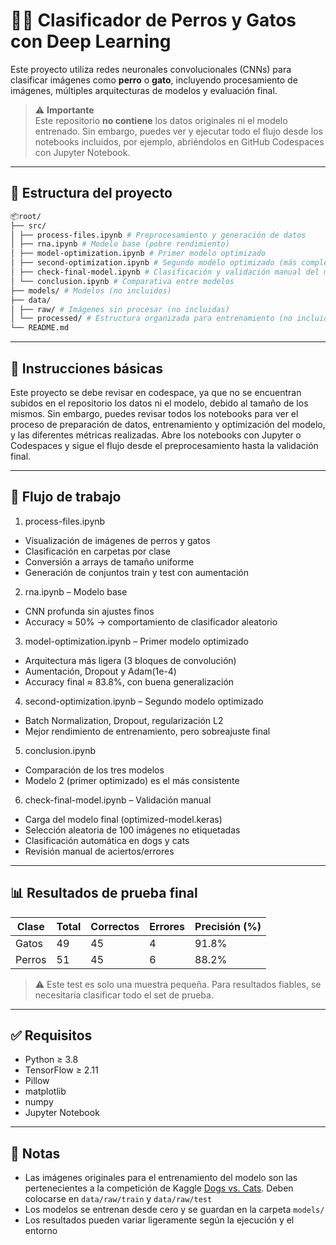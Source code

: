 # 🐶🐱 Clasificador de Perros y Gatos con Deep Learning

Este proyecto utiliza redes neuronales convolucionales (CNNs) para clasificar imágenes como **perro** o **gato**, incluyendo procesamiento de imágenes, múltiples arquitecturas de modelos y evaluación final.

> ⚠️ **Importante**  
> Este repositorio **no contiene** los datos originales ni el modelo entrenado. Sin embargo, puedes ver y ejecutar todo el flujo desde los notebooks incluidos, por ejemplo, abriéndolos en GitHub Codespaces con Jupyter Notebook.

---

## 📁 Estructura del proyecto
```bash
📦root/
├── src/
│ ├── process-files.ipynb # Preprocesamiento y generación de datos
│ ├── rna.ipynb # Modelo base (pobre rendimiento)
│ ├── model-optimization.ipynb # Primer modelo optimizado
│ ├── second-optimization.ipynb # Segundo modelo optimizado (más complejo)
│ ├── check-final-model.ipynb # Clasificación y validación manual del modelo elegido
│ └── conclusion.ipynb # Comparativa entre modelos
├── models/ # Modelos (no incluidos)
├── data/
│ ├── raw/ # Imágenes sin procesar (no incluidas)
│ └── processed/ # Estructura organizada para entrenamiento (no incluida)
└── README.md
```

---

## 🚀 Instrucciones básicas
Este proyecto se debe revisar en codespace, ya que no se encuentran subidos en el repositorio los datos ni el modelo, debido al tamaño de los mismos. Sin embargo, puedes revisar todos los notebooks para ver el proceso de preparación de datos, entrenamiento y optimización del modelo, y las diferentes métricas realizadas. Abre los notebooks con Jupyter o Codespaces y sigue el flujo desde el preprocesamiento hasta la validación final.

---

## 🔁 Flujo de trabajo
1. process-files.ipynb
- Visualización de imágenes de perros y gatos
- Clasificación en carpetas por clase
- Conversión a arrays de tamaño uniforme
- Generación de conjuntos train y test con aumentación

2. rna.ipynb – Modelo base
- CNN profunda sin ajustes finos
- Accuracy ≈ 50% → comportamiento de clasificador aleatorio

3. model-optimization.ipynb – Primer modelo optimizado
- Arquitectura más ligera (3 bloques de convolución)
- Aumentación, Dropout y Adam(1e-4)
- Accuracy final ≈ 83.8%, con buena generalización

4. second-optimization.ipynb – Segundo modelo optimizado
- Batch Normalization, Dropout, regularización L2
- Mejor rendimiento de entrenamiento, pero sobreajuste final

5. conclusion.ipynb
- Comparación de los tres modelos
- Modelo 2 (primer optimizado) es el más consistente

6. check-final-model.ipynb – Validación manual
- Carga del modelo final (optimized-model.keras)
- Selección aleatoria de 100 imágenes no etiquetadas
- Clasificación automática en dogs y cats
- Revisión manual de aciertos/errores

---

## 📊 Resultados de prueba final
| Clase  | Total | Correctos | Errores | Precisión (%) |
| ------ | ----- | --------- | ------- | ------------- |
| Gatos  | 49    | 45        | 4       | 91.8%         |
| Perros | 51    | 45        | 6       | 88.2%         |

> ⚠️ Este test es solo una muestra pequeña. Para resultados fiables, se necesitaría clasificar todo el set de prueba.

---

## ✅ Requisitos
- Python ≥ 3.8
- TensorFlow ≥ 2.11
- Pillow
- matplotlib
- numpy
- Jupyter Notebook

---

## 📌 Notas
- Las imágenes originales para el entrenamiento del modelo son las pertenecientes a la competición de Kaggle [Dogs vs. Cats](https://www.kaggle.com/c/dogs-vs-cats/data). Deben colocarse en `data/raw/train` y `data/raw/test`
- Los modelos se entrenan desde cero y se guardan en la carpeta `models/`
- Los resultados pueden variar ligeramente según la ejecución y el entorno
